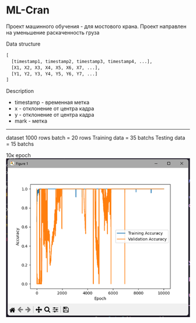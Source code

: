 # ML-Cran

Проект машинного обучения - для мостового крана.
Проект направлен на уменьшение раскаченность груза



Data structure
```py
[
  [timestamp1, timestamp2, timestamp3, timestamp4, ...],
  [X1, X2, X3, X4, X5, X6, X7, ...],
  [Y1, Y2, Y3, Y4, Y5, Y6, Y7, ...]
]
```
Description
- timestamp - временная метка
- x - отклонение от центра кадра
- y - отклонение от центра кадра
- mark - метка
---

dataset 1000 rows
batch = 20 rows
Training data = 35 batchs
Testing data = 15 batchs

10к epoch
![alt text](image.png)
